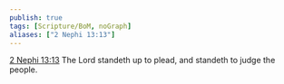```yaml
---
publish: true
tags: [Scripture/BoM, noGraph]
aliases: ["2 Nephi 13:13"]
---
```

[2 Nephi 13:13](https://churchofjesuschrist.org/study/scriptures/bofm/2-ne/13?lang=eng&id=p13#p13) The Lord standeth up to plead, and standeth to judge the people.
